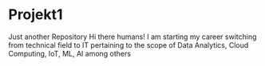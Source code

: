 # Projekt1
Just another Repository
 Hi there humans!
 I am starting my career switching from technical field to IT pertaining to the scope of Data Analytics, Cloud Computing, IoT, ML, AI among others
